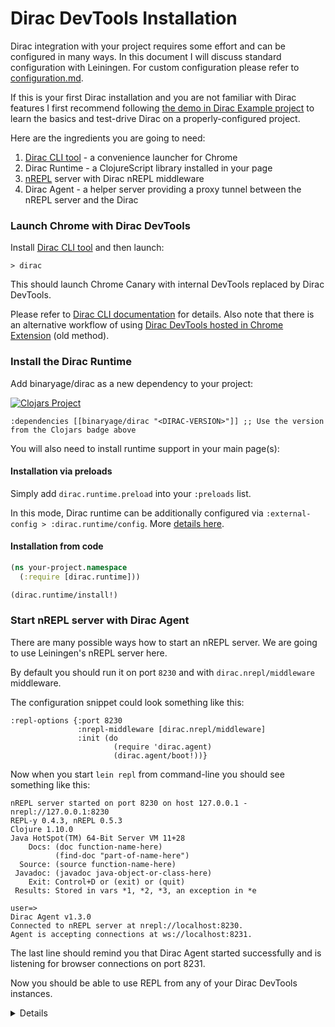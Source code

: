 # Dirac DevTools Installation

Dirac integration with your project requires some effort and can be configured in many ways.
In this document I will discuss standard configuration with Leiningen. For custom configuration please refer to 
[configuration.md](configuration.md).

If this is your first Dirac installation and you are not familiar with Dirac features
I first recommend following [the demo in Dirac Example project](https://github.com/binaryage/dirac/tree/master/examples/leiningen) 
to learn the basics and test-drive Dirac on a properly-configured project.

Here are the ingredients you are going to need:

1. [Dirac CLI tool](cli.md) - a convenience launcher for Chrome 
1. Dirac Runtime - a ClojureScript library installed in your page
1. [nREPL](https://github.com/nrepl/nrepl) server with Dirac nREPL middleware
1. Dirac Agent - a helper server providing a proxy tunnel between the nREPL server and the Dirac 

### Launch Chrome with Dirac DevTools

Install [Dirac CLI tool](cli.md) and then launch:

```
> dirac
```

This should launch Chrome Canary with internal DevTools replaced by Dirac DevTools.

Please refer to [Dirac CLI documentation](cli.md) for details. Also note that there is an alternative workflow of using
[Dirac DevTools hosted in Chrome Extension](extension.md) (old method). 

### Install the Dirac Runtime

Add binaryage/dirac as a new dependency to your project:

[![Clojars Project](https://img.shields.io/clojars/v/binaryage/dirac.svg)](https://clojars.org/binaryage/dirac)

    :dependencies [[binaryage/dirac "<DIRAC-VERSION>"]] ;; Use the version from the Clojars badge above

You will also need to install runtime support in your main page(s):

#### Installation via preloads

Simply add `dirac.runtime.preload` into your `:preloads` list.

In this mode, Dirac runtime can be additionally configured via `:external-config > :dirac.runtime/config`. More 
[details here](https://github.com/binaryage/dirac/blob/master/docs/configuration.md#dirac-runtime---page-specific-configuration).

#### Installation from code

```clojure
(ns your-project.namespace
  (:require [dirac.runtime]))

(dirac.runtime/install!)
```

### Start nREPL server with Dirac Agent

There are many possible ways how to start an nREPL server. We are going to use Leiningen's nREPL server here.

By default you should run it on port `8230` and with `dirac.nrepl/middleware` middleware.

The configuration snippet could look something like this:

    :repl-options {:port 8230
                   :nrepl-middleware [dirac.nrepl/middleware]
                   :init (do
                           (require 'dirac.agent)
                           (dirac.agent/boot!))}
                   
Now when you start `lein repl` from command-line you should see something like this:

    nREPL server started on port 8230 on host 127.0.0.1 - nrepl://127.0.0.1:8230
    REPL-y 0.4.3, nREPL 0.5.3
    Clojure 1.10.0
    Java HotSpot(TM) 64-Bit Server VM 11+28
        Docs: (doc function-name-here)
              (find-doc "part-of-name-here")
      Source: (source function-name-here)
     Javadoc: (javadoc java-object-or-class-here)
        Exit: Control+D or (exit) or (quit)
     Results: Stored in vars *1, *2, *3, an exception in *e
    
    user=>
    Dirac Agent v1.3.0
    Connected to nREPL server at nrepl://localhost:8230.
    Agent is accepting connections at ws://localhost:8231.

The last line should remind you that Dirac Agent started successfully and is listening for browser connections on port 8231.

Now you should be able to use REPL from any of your Dirac DevTools instances.

<details>

I tend to put this extra config under `:repl` profile in my `project.clj` files
(see an [example here](https://github.com/binaryage/dirac/tree/master/examples/leiningen/project.clj)).

Please note that Dirac middleware
was implemented as a [Piggieback middleware](https://github.com/nrepl/piggieback) fork, so you cannot run both.
Think of Dirac middleware as a Piggieback middleware replacement with some extra features specific to Dirac DevTools.

Please note that Dirac DevTools frontend is "just" a web app. It cannot open a classic TCP socket connection and talk to the nREPL server directly.
Instead it connects to a Dirac Agent instance which listens for web socket connections on port 8231. Dirac Agent in turn has an open connection
to your nREPL server at port 8230 so it can bridge messages between the two. Tunneling messages between
the browser and the nREPL server is the main feature of Dirac Agent. Sometimes you might see (error) messages mentioning "nREPL Tunnel",
which is a component of Dirac Agent.

Actually Dirac Agent is a bit smarter than that. It allows one-to-many scenario where multiple Dirac DevTools instances
can connect to a singe Dirac Agent which talks to a single nREPL server. Each Dirac DevTools instance is assigned its own nREPL session
so they don't step on each others' toes. Thanks to sessions you can open multiple pages with different Dirac DevTools and
they all can have their own independent REPLs.

Unfortunately this is the hardest part of the setup and most fragile.
If you run into issues it is pretty difficult to troubleshoot it without deeper understanding
[how nREPL works internally](https://github.com/nrepl/nrepl), what [Piggieback](https://github.com/nrepl/piggieback) is,
how [Weasel](https://github.com/tomjakubowski/weasel) comes into play and how Dirac Agent orchestrates all this.

If you hit a wall you can try to ask for help in the `#dirac` channel at http://clojurians.slack.com ([ask for an invitation here](http://clojurians.net/)).

</details>

